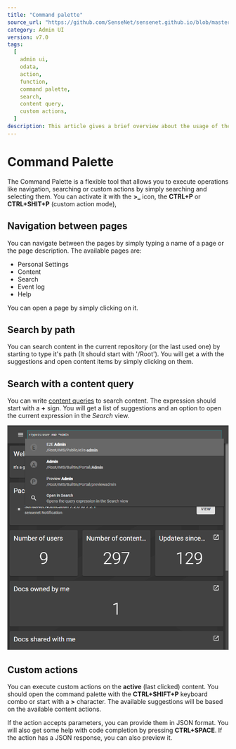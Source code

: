 ```yaml
---
title: "Command palette"
source_url: "https://github.com/SenseNet/sensenet.github.io/blob/master/_docs/admin-ui/command-palette.md"
category: Admin UI
version: v7.0
tags:
  [
    admin ui,
    odata,
    action,
    function,
    command palette,
    search,
    content query,
    custom actions,
  ]
description: This article gives a brief overview about the usage of the Command Palette on the Admin UI.
---
```


# Command Palette

The Command Palette is a flexible tool that allows you to execute operations like navigation, searching or custom actions by simply searching and selecting them. You can activate it with the **>\_** icon, the **CTRL+P** or **CTRL+SHIT+P** (custom action mode),

## Navigation between pages

You can navigate between the pages by simply typing a name of a page or the page description. The available pages are:

- Personal Settings
- Content
- Search
- Event log
- Help

You can open a page by simply clicking on it.

## Search by path

You can search content in the current repository (or the last used one) by starting to type it's path (It should start with '/Root'). You will get a with the suggestions and open content items by simply clicking on them.

## Search with a content query

You can write [content queries](/docs/content-query/) to search content. The expression should start with a **+** sign. You will get a list of suggestions and an option to open the current expression in the _Search_ view.

![Displaying search results](/img/admin-ui-command-palette.png "Displaying search results")

## Custom actions

You can execute custom actions on the **active** (last clicked) content. You should open the command palette with the **CTRL+SHIFT+P** keyboard combo or start with a **>** character. The available suggestions will be based on the available content actions.

If the action accepts parameters, you can provide them in JSON format. You will also get some help with code completion by pressing **CTRL+SPACE**. If the action has a JSON response, you can also preview it.
